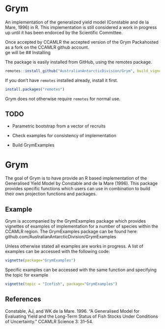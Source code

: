 
<!-- README.md is generated from README.Rmd. Please edit that file -->

# Grym

An implementation of the generalized yield model (Constable and de la
Mare, 1996) in R. This implementation is still considered a work in
progress up until it has been endorced by the Scientific Committee.

Once accepted by CCAMLR the accepted version of the Grym Packahosted as
a fork on the CCAMLR github account.  
ge will be \#\# Installing

The package is easily installed from GitHub, using the remotes package.

``` r
remotes::install_github("AustralianAntarcticDivision/Grym", build_vignettes=TRUE)
```

If you don’t have `remotes` installed already, install it first.

``` r
install.packages("remotes")
```

Grym does not otherwise require `remotes` for normal use.

## TODO

  - Parametric bootstrap from a vector of recruits

  - Check examples for consistency of implementation

  - Build GrymExamples

# Grym

<!-- badges: start -->

<!-- badges: end -->

The goal of Grym is to have provide an R based implementation of the
Generalised Yield Model by Constable and de la Mare (1996). This package
provides specific functions which users can use in combination to build
their own projection functions and packages.

## Example

Grym is accompanied by the GrymExamples package which provides vignettes
of examples of implementation for a number of species within the CCAMLR
region. The GrymExamples package can be found here:
github.com/AustralianAntarcticDivision/GrymExamples

Unless otherwise stated all examples are works in progress. A list of
examples can be accessed with the following code:

``` r
vignette(package="GrymExamples")
```

Specific examples can be accessed with the same function and specifying
the topic for example

``` r
vignette(topic = "Icefish", package="GrymExamples")
```

## References

Constable, AJ, and WK de la Mare. 1996. “A Generalised Model for
Evaluating Yield and the Long-Term Status of Fish Stocks Under
Conditions of Uncertainty.” CCAMLR Science 3: 31–54.
